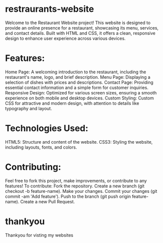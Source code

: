 # restraurants-website

Welcome to the Restaurant Website project! This website is designed to provide an online presence for a restaurant, showcasing its menu, services, and contact details. Built with HTML and CSS, it offers a clean, responsive design to enhance user experience across various devices.

# Features:
Home Page:
A welcoming introduction to the restaurant, including the restaurant's name, logo, and brief description.
Menu Page:
Displaying a selection of dishes with prices and descriptions.
Contact Page:
Providing essential contact information and a simple form for customer inquiries.
Responsive Design: 
Optimized for various screen sizes, ensuring a smooth experience on both mobile and desktop devices.
Custom Styling:
Custom CSS for attractive and modern design, with attention to details like typography and layout.
 
 # Technologies Used:
HTML5: Structure and content of the website.
CSS3: Styling the website, including layouts, fonts, and colors.

# Contributing:
Feel free to fork this project, make improvements, or contribute to any features! To contribute:
Fork the repository.
Create a new branch (git checkout -b feature-name).
Make your changes.
Commit your changes (git commit -am 'Add feature').
Push to the branch (git push origin feature-name).
Create a new Pull Request.

# thankyou
 Thankyou for visting my websites 
